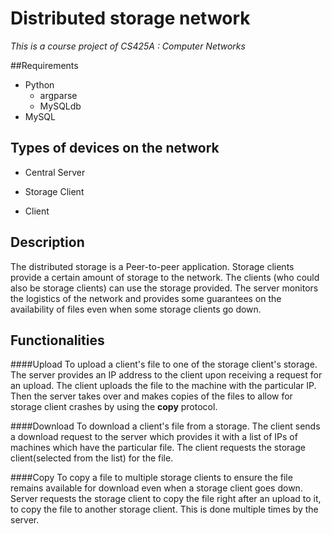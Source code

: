 # Distributed storage network #
*This is a course project of CS425A : Computer Networks*

##Requirements
* Python
     + argparse
     + MySQLdb
* MySQL

## Types of devices on the network ##
* Central Server 
+ Storage Client
- Client

## Description
The distributed storage is a Peer-to-peer application. 
Storage clients provide a certain amount of storage to the network. 
The clients (who could also be storage clients) can use the storage provided. 
The server monitors the logistics of the network and provides some guarantees on the availability of files even when some storage clients go down.

## Functionalities

####Upload
To upload a client's file to one of the storage client's storage.
The server provides an IP address to the client upon receiving a request for an upload.
The client uploads the file to the machine with the particular IP.
Then the server takes over and makes copies of the files to allow for storage client crashes by using the **copy** protocol.

####Download
To download a client's file from a storage.
The client sends a download request to the server which provides it with a list of IPs of machines which have the particular file.
The client requests the storage client(selected from the list) for the file.

####Copy
To copy a file to multiple storage clients to ensure the file remains available for download even when a storage client goes down.
Server requests the storage client to copy the file right after an upload to it, to copy the file to another storage client.
This is done multiple times by the server.